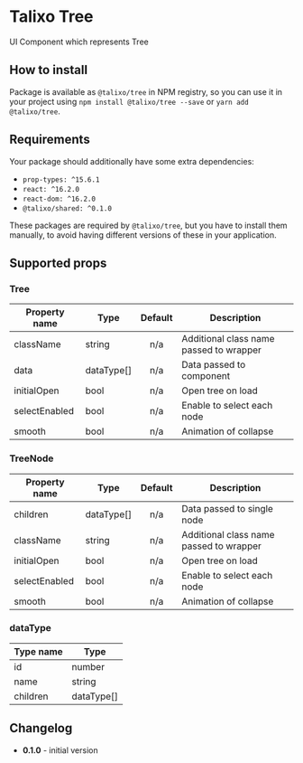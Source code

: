 # Talixo Tree

UI Component which represents Tree

## How to install

Package is available as `@talixo/tree` in NPM registry, so you can use it in your project
using `npm install @talixo/tree --save` or `yarn add @talixo/tree`.

## Requirements

Your package should additionally have some extra dependencies:

- `prop-types: ^15.6.1`
- `react: ^16.2.0`
- `react-dom: ^16.2.0`
- `@talixo/shared: ^0.1.0`

These packages are required by `@talixo/tree`, but you have to install them manually,
to avoid having different versions of these in your application.

## Supported props

### Tree

Property name | Type      | Default | Description                    
--------------|-----------|:-------:|--------------------------------
className     | string    | n/a     | Additional class name passed to wrapper
data          | dataType[]| n/a     | Data passed to component
initialOpen   | bool      | n/a     | Open tree on load
selectEnabled | bool      | n/a     | Enable to select each node
smooth        | bool      | n/a     | Animation of collapse

### TreeNode

Property name | Type      | Default | Description                    
--------------|-----------|:-------:|--------------------------------
children      | dataType[]| n/a     | Data passed to single node
className     | string    | n/a     | Additional class name passed to wrapper
initialOpen   | bool      | n/a     | Open tree on load
selectEnabled | bool      | n/a     | Enable to select each node
smooth        | bool      | n/a     | Animation of collapse

### dataType

Type name       | Type              |
----------------|----------------------------------
id              |  number           | id of node
name            |  string           | name od node
children        |  dataType[]       | children of node

## Changelog

- **0.1.0** - initial version
